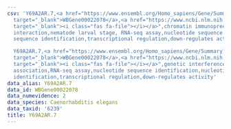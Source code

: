 ```yaml
---
csv: 'Y69A2AR.7,<a href="https://www.ensembl.org/Homo_sapiens/Gene/Summary?db=core;g=WBGene00022078"
  target="_blank">WBGene00022078</a>,<a href="https://www.ncbi.nlm.nih.gov/pubmed/27688402"
  target="_blank"><i class="fas fa-file"></i></a>",chromatin immunoprecipitation assay,direct
  interaction,nematode larval stage, RNA-seq assay,nucleotide sequence identification,nucleotide
  sequence identification,transcriptional regulation,down-regulates activity

  Y69A2AR.7,<a href="https://www.ensembl.org/Homo_sapiens/Gene/Summary?db=core;g=WBGene00022078"
  target="_blank">WBGene00022078</a>,<a href="https://www.ncbi.nlm.nih.gov/pubmed/27496166"
  target="_blank"><i class="fas fa-file"></i></a>",genetic interference,functional
  association,RNA-seq assay,nucleotide sequence identification,nucleotide sequence
  identification,transcriptional regulation,down-regulates activity'
data_alias: Y69A2AR.7
data_id: WBGene00022078
data_numevidence: 2
data_species: Caenorhabditis elegans
data_taxid: '6239'
title: Y69A2AR.7
---
```

